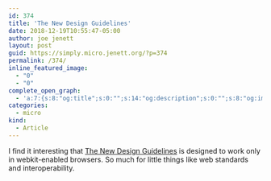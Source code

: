 ```yaml
---
id: 374
title: 'The New Design Guidelines'
date: 2018-12-19T10:55:47-05:00
author: joe jenett
layout: post
guid: https://simply.micro.jenett.org/?p=374
permalink: /374/
inline_featured_image:
  - "0"
  - "0"
complete_open_graph:
  - 'a:7:{s:8:"og:title";s:0:"";s:14:"og:description";s:0:"";s:8:"og:image";s:0:"";s:7:"og:type";s:0:"";s:12:"twitter:card";s:7:"summary";s:19:"twitter:description";s:0:"";s:15:"twitter:creator";s:0:"";}'
categories:
  - micro
kind:
  - Article
---
```

I find it interesting that [The New Design Guidelines](http://thenewdesignguidelines.derekevanharms.com "The New Design Guidelines") is designed to work only in webkit-enabled browsers. So much for little things like web standards and interoperability.